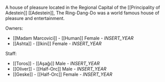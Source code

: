 A house of pleasure located in the Regional Capital of the [[Principality of Adestein]] [[Adestein]], The Ring-Dang-Do was a world famous house of pleasure and entertainment.

Owners:  
 - [[Madam Marcovici]] - [[Human]] Female - _INSERT_YEAR_
 - [[Ashta]] - [[Ikini]] Female - _INSERT_YEAR_

Staff:
 - [[Toros]] - [[Aşağı]] Male - _INSERT_YEAR_
 - [[Oliver]] - [[Half-Orc]] Male - _INSERT_YEAR_
 - [[Geske]] - [[Half-Orc]] Female - _INSERT_YEAR_